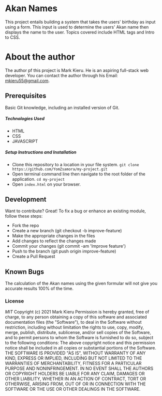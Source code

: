 # Akan Names
This project entails building a system that takes the users' birthday as input using a form. This input is used to determine the users' Akan name then displays the name to the user. Topics covered include HTML tags and Intro to CSS.
# About the author
The author pf this project is Mark Kieru. He is an aspiring full-stack web developer.
You can contact the author through his Email: mkieru55@gmail.com.
## Prerequisites
Basic Git knowledge, including an installed version of Git.
##### Technologies Used
- HTML 
- CSS
- JAVASCRIPT
##### Setup Instructions and Installation
- Clone this repository to a location in your file system. `git clone https://github.com/YomZsamora/my-project.git`
- Open terminal command line then navigate to the root folder of the application. `cd my-project`
- Open `index.html` on your browser.
## Development
Want to contribute? Great!
To fix a bug or enhance an existing module, follow these steps:
- Fork the repo
- Create a new branch (git checkout -b improve-feature)
- Make the appropriate changes in the files
- Add changes to reflect the changes made
- Commit your changes (git commit -am 'Improve feature')
- Push to the branch (git push origin improve-feature)
- Create a Pull Request
## Known Bugs
The calculation of the Akan names using the given formular will not give you accurate results 100% of the time.
### License
*MIT*
Copyright (c) 2021 Mark Kieru
Permission is hereby granted, free of charge, to any person obtaining a copy of this software and associated documentation files (the "Software"), to deal in the Software without restriction, including without limitation the rights to use, copy, modify, merge, publish, distribute, sublicense, and/or sell copies of the Software, and to permit persons to whom the Software is furnished to do so, subject to the following conditions:
The above copyright notice and this permission notice shall be included in all copies or substantial portions of the Software.
THE SOFTWARE IS PROVIDED "AS IS", WITHOUT WARRANTY OF ANY KIND, EXPRESS OR IMPLIED, INCLUDING BUT NOT LIMITED TO THE WARRANTIES OF MERCHANTABILITY, FITNESS FOR A PARTICULAR PURPOSE AND NONINFRINGEMENT. IN NO EVENT SHALL THE AUTHORS OR COPYRIGHT HOLDERS BE LIABLE FOR ANY CLAIM, DAMAGES OR OTHER LIABILITY, WHETHER IN AN ACTION OF CONTRACT, TORT OR OTHERWISE, ARISING FROM, OUT OF OR IN CONNECTION WITH THE SOFTWARE OR THE USE OR OTHER DEALINGS IN THE SOFTWARE.